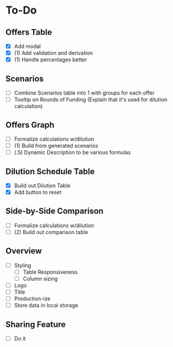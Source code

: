 # To-Do

## Offers Table
- [x] Add modal
- [x] (1) Add validation and derivation
- [x] (1) Handle percentages better

## Scenarios
- [ ] Combine Scenarios table into 1 with groups for each offer
- [ ] Tooltip on Rounds of Funding (Explain that it's used for dilution calculation)

## Offers Graph
- [ ] Formalize calculations w/dilution
- [ ] (1) Build from generated scenarios
- [ ] (.5) Dynamic Description to be various formulas

## Dilution Schedule Table
- [x] Build out Dilution Table 
- [x] Add button to reset

## Side-by-Side Comparison
- [ ] Formalize calculations w/dilution
- [ ] (2) Build out comparison table

## Overview
- [ ] Styling
  - [ ] Table Responsiveness
  - [ ] Column sizing
- [ ] Logo
- [ ] Title
- [ ] Production-ize
- [ ] Store data in local storage

## Sharing Feature
- [ ] Do it
